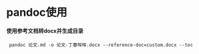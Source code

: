 # pandoc使用

#### 使用参考文档转docx并生成目录

```shell
 pandoc 论文.md -o 论文-丁春晖晖.docx --reference-doc=custom.docx --toc
```

